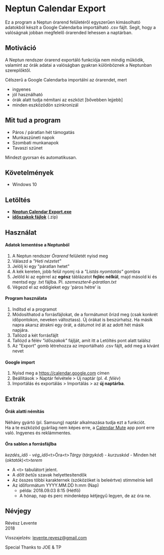 Neptun Calendar Export
======================
Ez a program a Neptun órarend felületéről egyszerűen kimásolható adatokból készít a Google Calendarba importálható .csv fájlt. Segít, hogy a valóságnak jobban megfelelő órarended lehessen a naptárban.

Motiváció
---------
A Neptun rendszer órarend exportáló funkciója nem mindig működik, valamint az órák adatai a valóságban gyakran különböznek a Neptunban szereplőktől.

Célszerű a Google Calendarba importálni az órarendet, mert
- ingyenes
- jól használható
- órák alatt tudja némítani az eszközt [bővebben lejjebb]
- minden eszközödön szinkronizál

Mit tud a program
-----------------
- Páros / páratlan hét támogatás
- Munkaszüneti napok
- Szombati munkanapok
- Tavaszi szünet

Mindezt gyorsan és automatikusan.

Követelmények
-------------
- Windows 10

Letöltés
--------
- [**Neptun Calendar Export.exe**](https://github.com/leventerevesz/Neptun-calendar-export/raw/master/Let%C3%B6lt%C3%A9sek/Neptun%20Calendar%20Export.exe)
- [**időszakok fájlok**](https://github.com/leventerevesz/Neptun-calendar-export/raw/master/Let%C3%B6lt%C3%A9sek/idoszakok.zip) (.zip)

Használat
---------
#### Adatok lementése a Neptunból
1. A Neptun rendszer *Órarend* felületét nyisd meg
2. Válaszd a *"Heti nézetet"*
3. Jelölj ki egy "páratlan hetet"
4. A kék kereten, jobb felül nyomj rá a *"Listás nyomtatás"* gombra
5. Jelöld ki az egérrel az **egész** táblázatot **fejléc nélkül**, majd másold ki és mentsd egy .txt fájlba.  Pl. *szemeszter4-páratlan.txt*
6. Végezd el az eddigieket egy 'páros hétre' is

#### Program használata
1. Indítsd el a programot
2. Módosíthatod a forrásfájlokat, de a formátumot őrizd meg (csak konkrét időpontokon, neveken változtass). Új órákat is beszúrhatsz. Ha másik napra akarsz átrakni egy órát, a dátumot írd át az adott hét másik napjára. 
3. Tallózd a két forrásfájlt
4. Tallózd a félév *"időszakok"* fájlját, amit itt a Letöltés pont alatt találsz
5. Az "Export" gomb létrehozza az importálható .csv fájlt, add meg a kívánt nevet

#### Google import
1. Nyisd meg a https://calendar.google.com címen
2. Beállítások > Naptár felvétele > Új naptár (pl. *4. félév*)
3. Importálás és exportálás > Importálás > az **új naptárba**.

Extrák
------
#### Órák alatti némítás
Néhány gyártó (pl. Samsung) naptár alkalmazása tudja ezt a funkciót.  
Ha a te eszközöd gyárilag nem képes erre, a [Calendar Mute](https://play.google.com/store/apps/details?id=com.PKH.calendarmute&hl=en_US)
 app pont erre való. Ingyenes és reklámmentes.

#### Óra sablon a forrásfájlba
*kezdés_idő* - *vég_idő*\<t>Óra\<t>*Tárgy* (*tárgykód*) - *kurzuskód* - Minden hét (*oktatók*)\<t>*terem*

- A \<t> tabulátort jelent.
- A *dőlt betűs* szavak helyettesítendők
- Az összes többi karakternek (szóközöket is beleértve) stimmelnie kell
- Az időformátum YYYY.MM.DD h:mm (Nap)  
  - példa: 2018.09.03 8:15 (Hétfő)  
  - A hónap, nap és perc mindenképp kétjegyű legyen, de az óra ne.

Névjegy
-------
Révész Levente  
2018

Visszajelzés: levente.revesz@gmail.com

Special Thanks to JOE & TP
